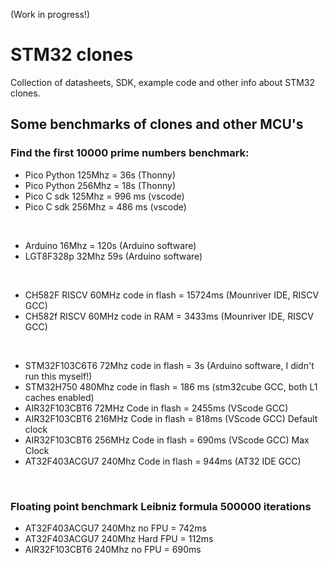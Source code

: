 (Work in progress!)
# STM32 clones
Collection of datasheets, SDK, example code and other info about STM32 clones.


## Some benchmarks of clones and other MCU's

### Find the first 10000 prime numbers benchmark:
- Pico Python 125Mhz = 36s (Thonny)
- Pico Python 256Mhz = 18s (Thonny)
- Pico C sdk 125Mhz  = 996 ms (vscode)
- Pico C sdk 256Mhz  = 486 ms (vscode)
<br/>

- Arduino 16Mhz = 120s (Arduino software)
- LGT8F328p 32Mhz 59s (Arduino software)
<br/>

- CH582F RISCV 60MHz code in flash = 15724ms (Mounriver IDE, RISCV GCC)
- CH582f RISCV 60MHz code in RAM = 3433ms (Mounriver IDE, RISCV GCC)
<br/>

- STM32F103C6T6 72Mhz code in flash = 3s (Arduino software, I didn't run this myself!)
- STM32H750 480Mhz code in flash = 186 ms (stm32cube GCC, both L1 caches enabled)
- AIR32F103CBT6 72MHz Code in flash = 2455ms (VScode GCC) 
- AIR32F103CBT6 216MHz Code in flash = 818ms (VScode GCC) Default clock
- AIR32F103CBT6 256MHz Code in flash = 690ms (VScode GCC) Max Clock
- AT32F403ACGU7 240Mhz Code in flash = 944ms (AT32 IDE GCC)
<br/>

### Floating point benchmark Leibniz formula 500000 iterations
- AT32F403ACGU7 240Mhz   no FPU   = 742ms
- AT32F403ACGU7 240Mhz   Hard FPU = 112ms
- AIR32F103CBT6 240Mhz   no FPU   = 690ms
